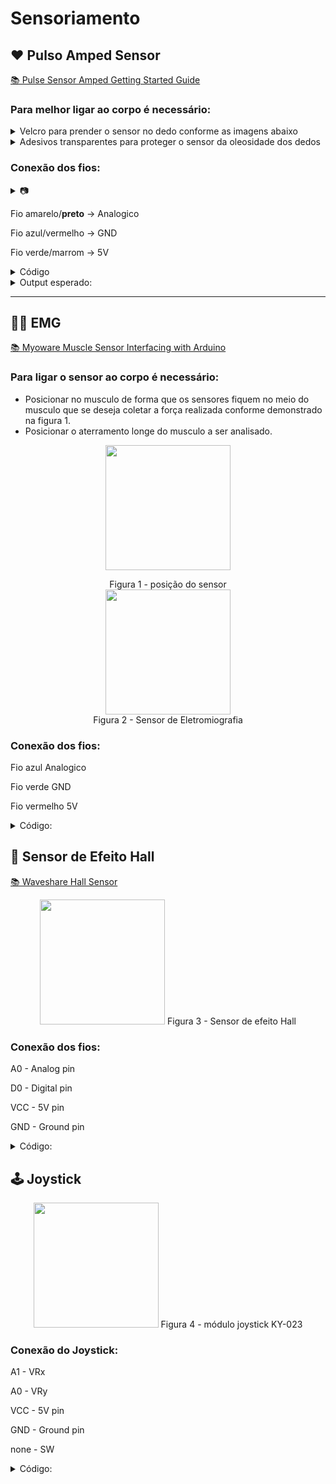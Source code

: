 # Sensoriamento

## ❤️ Pulso Amped Sensor

[📚 Pulse Sensor Amped Getting Started Guide](https://www.generationrobots.com/media/DetecteurDePoulsAmplifie/PulseSensorAmpedGettingStartedGuide.pdf)

### Para melhor ligar ao corpo é necessário:

<details class="details custom-block">
	<summary>Velcro para prender o sensor no dedo conforme as imagens abaixo</summary>
	<div style="display: flex; justify-content: space-between;">
		<img src="./MD file images/VelcroAtrasDoSensor.png" width="250px">
		<img src="./MD file images/Untitled%201.png" width="250px">
	</div>
	<div align="center" >
		<img src="./MD file images/Untitled%202.png" width="250px"> 
	</div>
</details>
<details class="details custom-block">
	<summary>Adesivos transparentes para proteger o sensor da oleosidade dos dedos</summary>
		<img src="./MD file images/Untitled%203.png" with="200px" height="200px"> 
	</details>

### Conexão dos fios:

<details class="details custom-block">
	<summary>📷</summary>
	<div align="center">
		<img src="./MD file images/Untitled%204.png" with="300px" height="300px">
	</div>
</details>
    
Fio amarelo/**preto** -> Analogico

Fio azul/vermelho -> GND

Fio verde/marrom -> 5V

<details class="details custom-block">
  <summary>Código</summary>

```cpp
/******Necessário instalar biblioteca PulseSensor Playground******
   Code to detect pulses from the PulseSensor,
   using an interrupt service routine.

   Here is a link to the tutorial\
   https://pulsesensor.com/pages/getting-advanced

   Copyright World Famous Electronics LLC - see LICENSE
   Contributors:
     Joel Murphy, https://pulsesensor.com
     Yury Gitman, https://pulsesensor.com
     Bradford Needham, @bneedhamia, https://bluepapertech.com

   Licensed under the MIT License, a copy of which
   should have been included with this software.

   This software is not intended for medical use.
*/

/*
   Every Sketch that uses the PulseSensor Playground must
   define USE_ARDUINO_INTERRUPTS before including PulseSensorPlayground.h.
   Here, #define USE_ARDUINO_INTERRUPTS true tells the library to use
   interrupts to automatically read and process PulseSensor data.

   See ProcessEverySample.ino for an example of not using interrupts.
*/
#define USE_ARDUINO_INTERRUPTS true
#include <PulseSensorPlayground.h>

/*
   The format of our output.

   Set this to PROCESSING_VISUALIZER if you're going to run
    the Processing Visualizer Sketch.
    See https://github.com/WorldFamousElectronics/PulseSensor_Amped_Processing_Visualizer

   Set this to SERIAL_PLOTTER if you're going to run
    the Arduino IDE's Serial Plotter.
*/
const int OUTPUT_TYPE = SERIAL_PLOTTER;

/*
   Pinout:
     PULSE_INPUT = Analog Input. Connected to the pulse sensor
      purple (signal) wire.
     PULSE_BLINK = digital Output. Connected to an LED (and 220 ohm resistor)
      that will flash on each detected pulse.
     PULSE_FADE = digital Output. PWM pin onnected to an LED (and resistor)
      that will smoothly fade with each pulse.
      NOTE: PULSE_FADE must be a pin that supports PWM. Do not use
      pin 9 or 10, because those pins' PWM interferes with the sample timer.
*/
const int PULSE_INPUT = A0;
const int PULSE_BLINK = 13;    // Pin 13 is the on-board LED
const int PULSE_FADE = 5;
const int THRESHOLD = 550;   // Adjust this number to avoid noise when idle

/*
   All the PulseSensor Playground functions.
*/
PulseSensorPlayground pulseSensor;

void setup() {
  /*
     Use 115200 baud because that's what the Processing Sketch expects to read,
     and because that speed provides about 11 bytes per millisecond.

     If we used a slower baud rate, we'd likely write bytes faster than
     they can be transmitted, which would mess up the timing
     of readSensor() calls, which would make the pulse measurement
     not work properly.
  */
  Serial.begin(115200);

  // Configure the PulseSensor manager.

  pulseSensor.analogInput(PULSE_INPUT);
  pulseSensor.blinkOnPulse(PULSE_BLINK);
  pulseSensor.fadeOnPulse(PULSE_FADE);

  pulseSensor.setSerial(Serial);
  pulseSensor.setOutputType(OUTPUT_TYPE);
  pulseSensor.setThreshold(THRESHOLD);

  // Now that everything is ready, start reading the PulseSensor signal.
  if (!pulseSensor.begin()) {
    /*
       PulseSensor initialization failed,
       likely because our particular Arduino platform interrupts
       aren't supported yet.

       If your Sketch hangs here, try PulseSensor_BPM_Alternative.ino,
       which doesn't use interrupts.
    */
    for(;;) {
      // Flash the led to show things didn't work.
      digitalWrite(PULSE_BLINK, LOW);
      delay(50);
      digitalWrite(PULSE_BLINK, HIGH);
      delay(50);
    }
  }
}

void loop() {
  /*
     Wait a bit.
     We don't output every sample, because our baud rate
     won't support that much I/O.
  */
  delay(20);

  // write the latest sample to Serial.
 pulseSensor.outputSample();

  /*
     If a beat has happened since we last checked,
     write the per-beat information to Serial.
   */
  if (pulseSensor.sawStartOfBeat()) {
   pulseSensor.outputBeat();
  }
}
```

</details>

<details class="details custom-block">
	<summary>Output esperado:</summary>
	<div align="center" flexDirection="row">
   <p>BPM, Beat interval, Lastest Sample (Raw data)</p>
		<img src="./MD file images/OutputPulseSensor.png" width="400px" height="400px">
   <p>código para escrever na porta serial da pulseSensor library</p>
	</div>
</details>

---

## 💪🏼 EMG

[📚 Myoware Muscle Sensor Interfacing with Arduino](https://theorycircuit.com/myoware-muscle-sensor-interfacing-arduino/)

### Para ligar o sensor ao corpo é necessário:

- Posicionar no musculo de forma que os sensores fiquem no meio do musculo que se deseja coletar a força realizada conforme demonstrado na figura 1.
- Posicionar o aterramento longe do musculo a ser analisado.

<div align="center" flexDirection="row" justifyContent="space-between">
	<p>
		<img src="./MD file images/Untitled%205.png" width="200px" height="200px"> 
		<figcaption>Figura 1 - posição do sensor</figcaption>
      <img src="./MD file images/Sensor_EMG.png" width="200px" height="200px"> 
      <figcaption>Figura 2 - Sensor de Eletromiografia</figcaption>
	</p>
</div>

### Conexão dos fios:

Fio azul Analogico

Fio verde GND

Fio vermelho 5V

<details class="details custom-block">
	<summary>Código:</summary>

```cpp
const int analogInPin = A0;  // Analog input pin that the potentiometer is attached to
const int analogOutPin = 9; // Analog output pin that the LED is attached to

int sensorValue = 0;        // value read from the pot
int outputValue = 0;        // value output to the PWM (analog out)

void setup() {
  // initialize serial communications at 9600 bps:
  Serial.begin(9600);
}

void loop() {
	// read the analog in value:
	sensorValue = analogRead(analogInPin);
	// map it to the range of the analog out:
	outputValue = map(sensorValue, 0, 1023, 0, 255);
	// change the analog out value:
	analogWrite(analogOutPin, outputValue);

	// print the results to the Serial Monitor:
	Serial.print("sensor = ");
	Serial.print(sensorValue);
	Serial.print("\t output = ");
	Serial.println(outputValue);

	// wait 200 milliseconds before the next loop for the analog-to-digital
	// converter to settle after the last reading:
	delay(200);
}
// code from Arduino IDE: File > Examples > 03.Analogic > AnalogicInOutSerial
```

</details>

## 🧲 Sensor de Efeito Hall

[📚 Waveshare Hall Sensor](https://www.waveshare.com/hall-sensor.htm)

<div align="center" flexDirection="row" justifyContent="space-between">
  <img src="./MD file images/hallEffectSensor.webp" width="200px" height="200px">
  Figura 3 - Sensor de efeito Hall
</div>

### Conexão dos fios:

A0 - Analog pin

D0 - Digital pin

VCC - 5V pin

GND - Ground pin

<details class="details custom-block">
	<summary>Código:</summary>

```cpp
int hall_din=10;
int hall_ain=A0;
int ad_value;
int i = 0;
int currentI = 0;

// for calculate the distance and velocity
#define PI 3.1415926535897932384626433832795
#define updateRate 1000 // time between each amount of time that we capture the magnet presence in milliseconds (just values multiple of 10)
#define radius 0.37 // m
float distance = 2*PI*radius;; // m
float lstTime; // last time that the sensor notice the magnet
float interval; // interval between the first and the last time that the magnet passed by the sensor in milliseconds
float velS = 0; // m/s
float vel = 0; //km/h
int RPXS = 0; // rotation per x seconds

void setup()
{
  pinMode(hall_din,INPUT_PULLUP);
  pinMode(hall_ain,INPUT);
  pinChangeSetup();
  Serial.begin(9600);
  Serial.println(distance);
  delay(2000);
}

void pinChangeSetup(){
  cli();
  PCICR = 1;
  PCMSK0 = 16;
  sei();
}

ISR(PCINT0_vect){
  cli();
  // debounce is necessary to not catch the magnet twice or more at the same read
  static unsigned long debounce = millis();
  if((millis() - debounce) > 300){
    debounce = millis();
    if(i == 1){
      lstTime = millis();
      currentI = i;
    }
    i++;
    // Serial.println(i);
  }
  sei();
}

void loop(){
  interval = millis() - lstTime;
  if(interval >= updateRate){
    lstTime = millis()
    RPXS = i - currentI;
    currentI = i;
    velS = (RPXS*distance/updateRate);
    velS = velS/(updateRate/1000);
    vel = velS*3600;
  }
  Serial.println(vel);
  delay(1000);
}
```

</details>

## 🕹️ Joystick

<div align="center" flexDirection="row" justifyContent="space-between">
  <img src="./MD file images/JoystickModule.png" width="200px" height="200px">
  Figura 4 - módulo joystick KY-023
</div>

### Conexão do Joystick:

A1 - VRx

A0 - VRy

VCC - 5V pin

GND - Ground pin

none - SW

<details class="details custom-block">
	<summary>Código:</summary>

```cpp
const int pinX = A0;
const int pinY = A1;

int valueX = 0;
int valueY = 0;
int outputValueX = 0;
int outputValueY = 0;

void setup() {
  Serial.begin(9600);
}

void loop() {
  // read the analog in value:
  valueX = analogRead(pinX);
  valueY = analogRead(pinY);
  // map it to the range of the analog out:
  outputValueX = map(valueX, 0, 1023, 0, 255);
  outputValueY = map(valueY, 0, 1023, 0, 255);

  // print the results to the Serial Monitor:
  Serial.print("X = ");
  Serial.print(outputValueX);
  Serial.print("\t Y = ");
  Serial.println(outputValueY);

  // wait 2 milliseconds before the next loop for the analog-to-digital
  // converter to settle after the last reading:
  delay(2);
}
```

</details>

